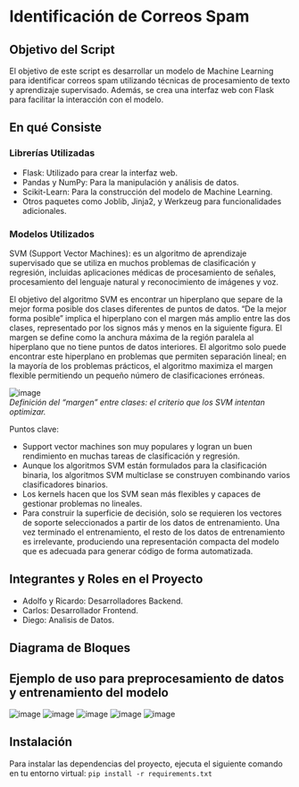 # Identificación de Correos Spam
## Objetivo del Script
El objetivo de este script es desarrollar un modelo de Machine Learning para identificar correos spam utilizando técnicas de procesamiento de texto y aprendizaje supervisado. Además, se crea una interfaz web con Flask para facilitar la interacción con el modelo.

## En qué Consiste
### Librerías Utilizadas
- Flask: Utilizado para crear la interfaz web.
- Pandas y NumPy: Para la manipulación y análisis de datos.
- Scikit-Learn: Para la construcción del modelo de Machine Learning.
- Otros paquetes como Joblib, Jinja2, y Werkzeug para funcionalidades adicionales.

### Modelos Utilizados
SVM (Support Vector Machines): es un algoritmo de aprendizaje supervisado que se utiliza en muchos problemas de clasificación y regresión, incluidas aplicaciones médicas de procesamiento de señales, procesamiento del lenguaje natural y reconocimiento de imágenes y voz.

El objetivo del algoritmo SVM es encontrar un hiperplano que separe de la mejor forma posible dos clases diferentes de puntos de datos. “De la mejor forma posible” implica el hiperplano con el margen más amplio entre las dos clases, representado por los signos más y menos en la siguiente figura. El margen se define como la anchura máxima de la región paralela al hiperplano que no tiene puntos de datos interiores. El algoritmo solo puede encontrar este hiperplano en problemas que permiten separación lineal; en la mayoría de los problemas prácticos, el algoritmo maximiza el margen flexible permitiendo un pequeño número de clasificaciones erróneas.

![image](https://github.com/RicardoJGM/web-service-IA/assets/166866230/73cce429-ad41-43d9-8201-4c29099bcc2e)                                                                                                                                                       
                                                  *Definición del “margen” entre clases: el criterio que los SVM intentan optimizar.*

Puntos clave:
- Support vector machines son muy populares y logran un buen rendimiento en muchas tareas de clasificación y regresión.
- Aunque los algoritmos SVM están formulados para la clasificación binaria, los algoritmos SVM multiclase se construyen combinando varios clasificadores binarios.
- Los kernels hacen que los SVM sean más flexibles y capaces de gestionar problemas no lineales.
- Para construir la superficie de decisión, solo se requieren los vectores de soporte seleccionados a partir de los datos de entrenamiento. Una vez terminado el entrenamiento, el resto de los datos de entrenamiento es irrelevante, produciendo una representación compacta del modelo que es adecuada para generar código de forma automatizada.

## Integrantes y Roles en el Proyecto
* Adolfo y  Ricardo: Desarrolladores Backend.
* Carlos: Desarrollador Frontend.
* Diego: Analisis de Datos.

## Diagrama de Bloques

## Ejemplo de uso para preprocesamiento de datos y entrenamiento del modelo

![image](https://github.com/RicardoJGM/web-service-IA/assets/166866230/8c45b9e8-cbbd-45d8-b023-578cf7bd3a18)
![image](https://github.com/RicardoJGM/web-service-IA/assets/166866230/2ecbc425-9ab6-412b-ba6c-e9a31a5c2d6b)
![image](https://github.com/RicardoJGM/web-service-IA/assets/166866230/336d7bb9-ace5-469e-b649-c4d45cd1db98)
![image](https://github.com/RicardoJGM/web-service-IA/assets/166866230/4129b8a8-1500-4bc5-a4d3-56b0fb30b875)
![image](https://github.com/RicardoJGM/web-service-IA/assets/166866230/d1a268f7-ced1-4480-ab0b-74824ae6dc00)

## Instalación
Para instalar las dependencias del proyecto, ejecuta el siguiente comando en tu entorno virtual:
`pip install -r requirements.txt`
